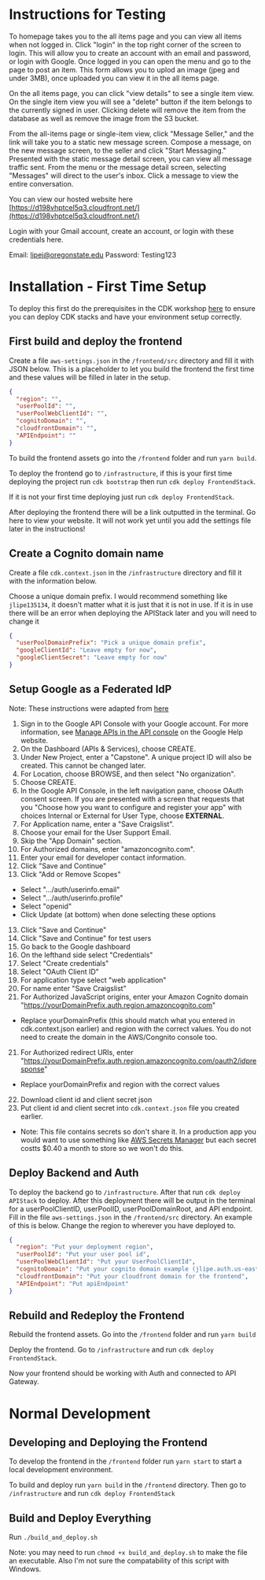 # Instructions for Testing

To homepage takes you to the all items page and you can view all items when not logged in. Click "login" in the top right corner of the screen to login. This will allow you to create an account with an email and password, or login with Google. Once logged in you can open the menu and go to the page to post an item. This form allows you to uplod an image (jpeg and under 3MB), once uploaded you can view it in the all items page.

On the all items page, you can click "view details" to see a single item view. On the single item view you will see a "delete" button if the item belongs to the currently signed in user. Clicking delete will remove the item from the database as well as remove the image from the S3 bucket.

From the all-items page or single-item view, click "Message Seller," and the link will take you to a static new message screen. Compose a message, on the new message screen, to the seller and click "Start Messaging." Presented with the static message detail screen, you can view all message traffic sent. From the menu or the message detail screen, selecting "Messages" will direct to the user's inbox. Click a message to view the entire conversation.  

You can view our hosted website here [https://d198vhptcel5q3.cloudfront.net/](https://d198vhptcel5q3.cloudfront.net/)

Login with your Gmail account, create an account, or login with these credentials here.

Email: lipej@oregonstate.edu
Password: Testing123

# Installation - First Time Setup

To deploy this first do the prerequisites in the CDK workshop [here](https://cdkworkshop.com/) to ensure you can deploy CDK stacks and have your environment setup correctly.

## First build and deploy the frontend

Create a file `aws-settings.json` in the `/frontend/src` directory and fill it with JSON below. This is a placeholder to let you build the frontend the first time and these values will be filled in later in the setup.

```json
{
  "region": "",
  "userPoolId": "",
  "userPoolWebClientId": "",
  "cognitoDomain": "",
  "cloudfrontDomain": "",
  "APIEndpoint": ""
}
```

To build the frontend assets go into the `/frontend` folder and run `yarn build`.

To deploy the frontend go to `/infrastructure`, if this is your first time deploying the project run `cdk bootstrap` then run `cdk deploy FrontendStack`.

If it is not your first time deploying just run `cdk deploy FrontendStack`.

After deploying the frontend there will be a link outputted in the terminal. Go here to view your website. It will not work yet until you add the settings file later in the instructions!

## Create a Cognito domain name

Create a file `cdk.context.json` in the `/infrastructure` directory and fill it with the information below.

Choose a unique domain prefix. I would recommend something like `jlipe135134`, it doesn't matter what it is just that it is not in use. If it is in use there will be an error when deploying the APIStack later and you will need to change it

```json
{
  "userPoolDomainPrefix": "Pick a unique domain prefix",
  "googleClientId": "Leave empty for now",
  "googleClientSecret": "Leave empty for now"
}
```

## Setup Google as a Federated IdP

Note: These instructions were adapted from [here](https://aws.amazon.com/premiumsupport/knowledge-center/cognito-google-social-identity-provider/)

1. Sign in to the Google API Console with your Google account. For more information, see [Manage APIs in the API console](https://support.google.com/googleapi/answer/7037264) on the Google Help website.
2. On the Dashboard (APIs & Services), choose CREATE.
3. Under New Project, enter a "Capstone". A unique project ID will also be created. This cannot be changed later.
4. For Location, choose BROWSE, and then select "No organization".
5. Choose CREATE.
6. In the Google API Console, in the left navigation pane, choose OAuth consent screen. If you are presented with a screen that requests that you "Choose how you want to configure and register your app" with choices Internal or External for User Type, choose **EXTERNAL**.
7. For Application name, enter a "Save Craigslist".
8. Choose your email for the User Support Email.
9. Skip the "App Domain" section.
10. For Authorized domains, enter "amazoncognito.com".
11. Enter your email for developer contact information.
12. Click "Save and Continue"
13. Click "Add or Remove Scopes"

- Select ".../auth/userinfo.email"
- Select ".../auth/userinfo.profile"
- Select "openid"
- Click Update (at bottom) when done selecting these options

13. Click "Save and Continue"
14. Click "Save and Continue" for test users
15. Go back to the Google dashboard
16. On the lefthand side select "Credentials"
17. Select "Create credentials"
18. Select "OAuth Client ID"
19. For application type select "web application"
20. For name enter "Save Craigslist"
21. For Authorized JavaScript origins, enter your Amazon Cognito domain "https://yourDomainPrefix.auth.region.amazoncognito.com"

- Replace yourDomainPrefix (this should match what you entered in cdk.context.json earlier) and region with the correct values. You do not need to create the domain in the AWS/Congnito console too.

21. For Authorized redirect URIs, enter "https://yourDomainPrefix.auth.region.amazoncognito.com/oauth2/idpresponse"

- Replace yourDomainPrefix and region with the correct values

22. Download client id and client secret json
23. Put client id and client secret into `cdk.context.json` file you created earlier.

- Note: This file contains secrets so don't share it. In a production app you would want to use something like [AWS Secrets Manager](https://aws.amazon.com/secrets-manager/) but each secret costts $0.40 a month to store so we won't do this.

## Deploy Backend and Auth

To deploy the backend go to `/infrastructure`. After that run `cdk deploy APIStack` to deploy. After this deployment there will be output in the terminal for a userPoolClientID, userPoolID, userPoolDomainRoot, and API endpoint. Fill in the file `aws-settings.json` in the `/frontend/src` directory. An example of this is below. Change the region to wherever you have deployed to.

```json
{
  "region": "Put your deployment region",
  "userPoolId": "Put your user pool id",
  "userPoolWebClientId": "Put your UserPoolClientId",
  "cognitoDomain": "Put your cognito domain example (jlipe.auth.us-east-1.amazoncognito.com)",
  "cloudfrontDomain": "Put your cloudfront domain for the frontend",
  "APIEndpoint": "Put apiEndpoint"
}
```

## Rebuild and Redeploy the Frontend

Rebuild the frontend assets. Go into the `/frontend` folder and run `yarn build`

Deploy the frontend. Go to `/infrastructure` and run `cdk deploy FrontendStack`.

Now your frontend should be working with Auth and connected to API Gateway.

# Normal Development

## Developing and Deploying the Frontend

To develop the frontend in the `/frontend` folder run `yarn start` to start a local development environment.

To build and deploy run `yarn build` in the `/frontend` directory. Then go to `/infrastructure` and run `cdk deploy FrontendStack`

## Build and Deploy Everything

Run `./build_and_deploy.sh`

Note: you may need to run `chmod +x build_and_deploy.sh` to make the file an executable. Also I'm not sure the compatability of this script with Windows.
